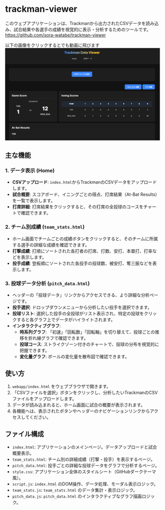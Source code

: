 # trackman-viewer
このウェブアプリケーションは、Trackmanから出力されたCSVデータを読み込み、試合結果や各選手の成績を視覚的に表示・分析するためのツールです。
https://github.com/sora-watabe/trackman-viewer

以下の画像をクリックするとでも動画に飛びます
[![デモ動画](https://github.com/sora-watabe/trackman-viewer/blob/main/%E3%82%B9%E3%82%AF%E3%83%AA%E3%83%BC%E3%83%B3%E3%82%B7%E3%83%A7%E3%83%83%E3%83%88%202025-07-03%20160954.png)](https://www.youtube.com/watch?v=8L-R1txNQtI)


## 主な機能

### 1. データ表示 (Home)
- **CSVアップロード**: `index.html`からTrackmanのCSVデータをアップロードします。
- **試合概要**: スコアボード、イニングごとの得点、打席結果（At-Bat Results）を一覧で表示します。
- **打席詳細**: 打席結果をクリックすると、その打席の全投球のコースをチャートで確認できます。

### 2. チーム別成績 (`team_stats.html`)
- ホーム画面でチームごとの成績ボタンをクリックすると、そのチームに所属する選手の詳細な成績を確認できます。
- **打撃成績**: 打順にソートされた各打者の打席、打数、安打、本塁打、打率などを表示します。
- **投手成績**: 登板順にソートされた各投手の投球数、被安打、奪三振などを表示します。

### 3. 投球データ分析 (`pitch_data.html`)
- ヘッダーの「投球データ」リンクからアクセスできる、より詳細な分析ページです。
- **投手選択**: ドロップダウンメニューから分析したい投手を選択できます。
- **投球リスト**: 選択した投手の全投球がリスト表示され、特定の投球をクリックすると各グラフ上でデータがハイライトされます。
- **インタラクティブグラフ**:
    - **時系列グラフ**: 「初速」「回転数」「回転軸」を切り替えて、投球ごとの推移を折れ線グラフで確認できます。
    - **投球コース**: ストライクゾーン付きのチャートで、投球の分布を視覚的に把握できます。
    - **変化量グラフ**: ボールの変化量を散布図で確認できます。

## 使い方

1.  `webapp/index.html` をウェブブラウザで開きます。
2.  「CSVファイルを選択」ボタンをクリックし、分析したいTrackmanのCSVファイルをアップロードします。
3.  データが読み込まれると、ホーム画面に試合の概要が表示されます。
4.  各機能へは、表示されたボタンやヘッダーのナビゲーションリンクからアクセスしてください。


## ファイル構成

-   `index.html`: アプリケーションのメインページ。データアップロードと試合概要表示。
-   `team_stats.html`: チーム別の詳細成績（打撃・投手）を表示するページ。
-   `pitch_data.html`: 投手ごとの詳細な投球データをグラフで分析するページ。
-   `style.css`: アプリケーション全体のスタイルシート（GitHubダークテーマ風）。
-   `script.js`: `index.html` のDOM操作、データ処理、モーダル表示ロジック。
-   `team_stats.js`: `team_stats.html` のデータ集計・表示ロジック。
-   `pitch_data.js`: `pitch_data.html` のインタラクティブなグラフ描画ロジック。
